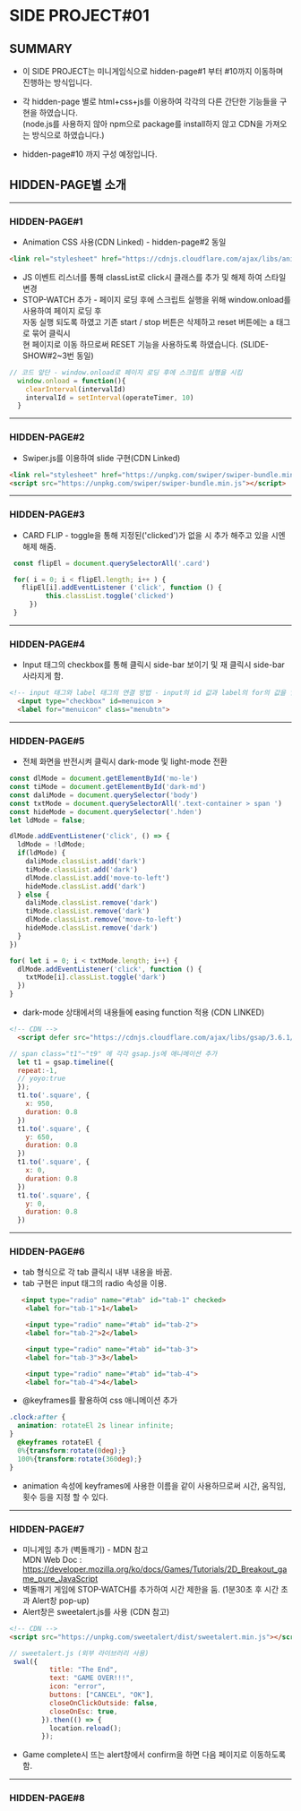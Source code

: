 # SIDE PROJECT#01

## SUMMARY

- 이 SIDE PROJECT는 미니게임식으로 hidden-page#1 부터 #10까지 이동하며 진행하는 방식입니다.

- 각 hidden-page 별로 html+css+js를 이용하여 각각의 다른 간단한 기능들을 구현을 하였습니다.   
  (node.js를 사용하지 않아 npm으로 package를 install하지 않고 CDN을 가져오는 방식으로 하였습니다.)

- hidden-page#10 까지 구성 예정입니다.


## HIDDEN-PAGE별 소개
---
### HIDDEN-PAGE#1
  - Animation CSS 사용(CDN Linked) - hidden-page#2 동일
  ```html
  <link rel="stylesheet" href="https://cdnjs.cloudflare.com/ajax/libs/animate.css/4.1.1/animate.min.css" />
  ```
  - JS 이벤트 리스너를 통해 classList로 click시 클래스를 추가 및 해제 하여 스타일 변경
  - STOP-WATCH 추가 - 페이지 로딩 후에 스크립트 실행을 위해 window.onload를 사용하여 페이지 로딩 후  
  자동 실행 되도록 하였고 기존 start / stop 버튼은 삭제하고 reset 버튼에는 a 태그로 묶어 클릭시  
  현 페이지로 이동 하므로써 RESET 기능을 사용하도록 하였습니다. (SLIDE-SHOW#2~3번 동일)

  ```js 
  // 코드 앞단 - window.onload로 페이지 로딩 후에 스크립트 실행을 시킴
    window.onload = function(){
      clearInterval(intervalId)
      intervalId = setInterval(operateTimer, 10)
    }
  ```
  ---
### HIDDEN-PAGE#2
  - Swiper.js를 이용하여 slide 구현(CDN Linked)
  ```html
  <link rel="stylesheet" href="https://unpkg.com/swiper/swiper-bundle.min.css" />
  <script src="https://unpkg.com/swiper/swiper-bundle.min.js"></script>
  ```
  ---
### HIDDEN-PAGE#3

 - CARD FLIP - toggle을 통해 지정된('clicked')가 없을 시 추가 해주고 있을 시엔 해제 해줌. 
 ```js
  const flipEl = document.querySelectorAll('.card')

  for( i = 0; i < flipEl.length; i++ ) {
    flipEl[i].addEventListener ('click', function () {
          this.classList.toggle('clicked')
      })
  }
 ```
 ---
### HIDDEN-PAGE#4

  - Input 태그의 checkbox를 통해 클릭시 side-bar 보이기 및 재 클릭시 side-bar 사라지게 함.  
     
  ``` html
  <!-- input 태그와 label 태그의 연결 방법 - input의 id 값과 label의 for의 값을 일치 시킴. -->
    <input type="checkbox" id=menuicon >
    <label for="menuicon" class="menubtn">
  ```
  ---
  ### HIDDEN-PAGE#5

  - 전체 화면을 반전시켜 클릭시 dark-mode 및 light-mode 전환
  ```js
  const dlMode = document.getElementById('mo-le')
  const tiMode = document.getElementById('dark-md')
  const daliMode = document.querySelector('body')
  const txtMode = document.querySelectorAll('.text-container > span ')
  const hideMode = document.querySelector('.hden')
  let ldMode = false;

  dlMode.addEventListener('click', () => {
    ldMode = !ldMode;
    if(ldMode) {
      daliMode.classList.add('dark')
      tiMode.classList.add('dark')
      dlMode.classList.add('move-to-left')
      hideMode.classList.add('dark')
    } else {
      daliMode.classList.remove('dark')
      tiMode.classList.remove('dark')
      dlMode.classList.remove('move-to-left')
      hideMode.classList.remove('dark')
    }
  })

  for( let i = 0; i < txtMode.length; i++) {
    dlMode.addEventListener('click', function () {
      txtMode[i].classList.toggle('dark')
    })
  }
  ```
  - dark-mode 상태에서의 내용들에 easing function 적용 (CDN LINKED)

  ```html
  <!-- CDN -->
    <script defer src="https://cdnjs.cloudflare.com/ajax/libs/gsap/3.6.1/gsap.min.js"></script>
  ```
  ```js
  // span class="t1"~"t9" 에 각각 gsap.js에 애니메이션 추가
    let t1 = gsap.timeline({
    repeat:-1,
    // yoyo:true
    });
    t1.to('.square', {
      x: 950,
      duration: 0.8
    })
    t1.to('.square', {
      y: 650,
      duration: 0.8
    })
    t1.to('.square', {
      x: 0,
      duration: 0.8
    })
    t1.to('.square', {
      y: 0,
      duration: 0.8
    })

  ```
  ---
  ### HIDDEN-PAGE#6

  - tab 형식으로 각 tab 클릭시 내부 내용을 바꿈.
  - tab 구현은 input 태그의 radio 속성을 이용.
  ```html
     <input type="radio" name="#tab" id="tab-1" checked>
      <label for="tab-1">1</label>

      <input type="radio" name="#tab" id="tab-2">
      <label for="tab-2">2</label>

      <input type="radio" name="#tab" id="tab-3">
      <label for="tab-3">3</label>

      <input type="radio" name="#tab" id="tab-4">
      <label for="tab-4">4</label>
  ```
  - @keyframes를 활용하여 css 애니메이션 추가
  ```css
  .clock:after {
    animation: rotateEl 2s linear infinite;
  }
    @keyframes rotateEl {
    0%{transform:rotate(0deg);}
    100%{transform:rotate(360deg);}
  }
  ```
  - animation 속성에 keyframes에 사용한 이름을 같이 사용하므로써 시간, 움직임, 횟수 등을 지정 할 수 있다.
  ---
  ### HIDDEN-PAGE#7

  - 미니게임 추가 (벽돌깨기) - MDN 참고  
    MDN Web Doc : https://developer.mozilla.org/ko/docs/Games/Tutorials/2D_Breakout_game_pure_JavaScript
  - 벽돌깨기 게임에 STOP-WATCH를 추가하여 시간 제한을 둠.
    (1분30초 후 시간 초과 Alert창 pop-up)
  - Alert창은 sweetalert.js를 사용 (CDN 참고)
  ```html
  <!-- CDN -->
  <script src="https://unpkg.com/sweetalert/dist/sweetalert.min.js"></script>
  ```
  ```js
  // sweetalert.js (외부 라이브러리 사용)
   swal({ 
            title: "The End",
            text: "GAME OVER!!!",
            icon: "error",
            buttons: ["CANCEL", "OK"],
            closeOnClickOutside: false,
            closeOnEsc: true,
          }).then(() => {
            location.reload();
          });
  ```
  - Game complete시 뜨는 alert창에서 confirm을 하면 다음 페이지로 이동하도록 함.
  ---  
  ### HIDDEN-PAGE#8

